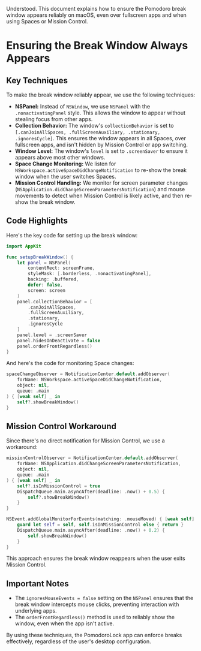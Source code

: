 Understood. This document explains how to ensure the Pomodoro break window appears reliably on macOS, even over fullscreen apps and when using Spaces or Mission Control.

# Ensuring the Break Window Always Appears

## Key Techniques

To make the break window reliably appear, we use the following techniques:

- **NSPanel:** Instead of `NSWindow`, we use `NSPanel` with the `.nonactivatingPanel` style. This allows the window to appear without stealing focus from other apps.
- **Collection Behavior:** The window's `collectionBehavior` is set to `[.canJoinAllSpaces, .fullScreenAuxiliary, .stationary, .ignoresCycle]`. This ensures the window appears in all Spaces, over fullscreen apps, and isn't hidden by Mission Control or app switching.
- **Window Level:** The window's `level` is set to `.screenSaver` to ensure it appears above most other windows.
- **Space Change Monitoring:** We listen for `NSWorkspace.activeSpaceDidChangeNotification` to re-show the break window when the user switches Spaces.
- **Mission Control Handling:** We monitor for screen parameter changes (`NSApplication.didChangeScreenParametersNotification`) and mouse movements to detect when Mission Control is likely active, and then re-show the break window.

## Code Highlights

Here's the key code for setting up the break window:

```swift
import AppKit

func setupBreakWindow() {
    let panel = NSPanel(
        contentRect: screenFrame,
        styleMask: [.borderless, .nonactivatingPanel],
        backing: .buffered,
        defer: false,
        screen: screen
    )
    panel.collectionBehavior = [
        .canJoinAllSpaces,
        .fullScreenAuxiliary,
        .stationary,
        .ignoresCycle
    ]
    panel.level = .screenSaver
    panel.hidesOnDeactivate = false
    panel.orderFrontRegardless()
}
```

And here's the code for monitoring Space changes:

```swift
spaceChangeObserver = NotificationCenter.default.addObserver(
    forName: NSWorkspace.activeSpaceDidChangeNotification,
    object: nil,
    queue: .main
) { [weak self] _ in
    self?.showBreakWindow()
}
```

## Mission Control Workaround

Since there's no direct notification for Mission Control, we use a workaround:

```swift
missionControlObserver = NotificationCenter.default.addObserver(
    forName: NSApplication.didChangeScreenParametersNotification,
    object: nil, 
    queue: .main
) { [weak self] _ in
    self?.isInMissionControl = true
    DispatchQueue.main.asyncAfter(deadline: .now() + 0.5) {
        self?.showBreakWindow()
    }
}

NSEvent.addGlobalMonitorForEvents(matching: .mouseMoved) { [weak self] _ in
    guard let self = self, self.isInMissionControl else { return }
    DispatchQueue.main.asyncAfter(deadline: .now() + 0.2) {
        self.showBreakWindow()
    }
}
```

This approach ensures the break window reappears when the user exits Mission Control.

## Important Notes

- The `ignoresMouseEvents = false` setting on the `NSPanel` ensures that the break window intercepts mouse clicks, preventing interaction with underlying apps.
- The `orderFrontRegardless()` method is used to reliably show the window, even when the app isn't active.

By using these techniques, the PomodoroLock app can enforce breaks effectively, regardless of the user's desktop configuration.